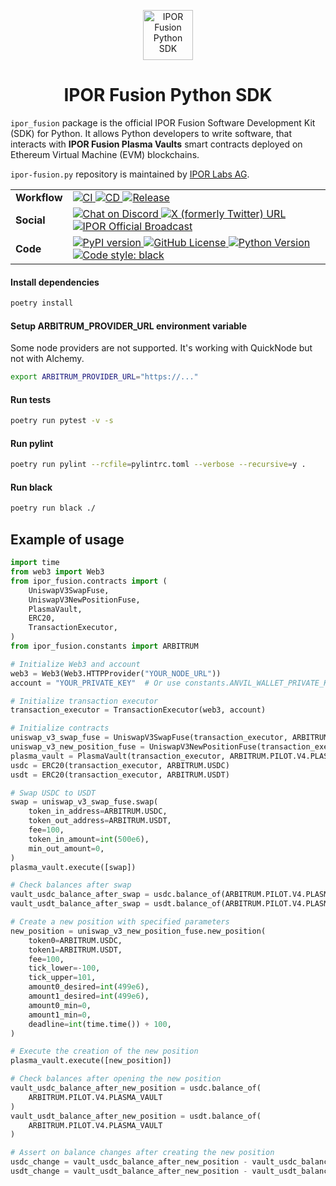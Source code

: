 <p align="center">
    <img height="80px" width="80px" src="https://ipor.io/images/ipor-fusion.svg" alt="IPOR Fusion Python SDK"/>
    <h1 align="center">IPOR Fusion Python SDK</h1>
</p>

`ipor_fusion` package is the official IPOR Fusion Software Development Kit (SDK) for Python. It allows Python 
developers to 
write software, that interacts with **IPOR Fusion Plasma Vaults** smart contracts deployed on Ethereum Virtual 
Machine (EVM) blockchains.

`ipor-fusion.py` repository is maintained by <a href="https://ipor.io">IPOR Labs AG</a>.

<table>
  <tr>
    <td><strong>Workflow</strong></td>
    <td>
        <a href="https://github.com/IPOR-Labs/ipor-fusion.py/actions/workflows/ci.yml">
            <img src="https://github.com/IPOR-Labs/ipor-fusion.py/actions/workflows/ci.yml/badge.svg" alt="CI">
        </a>
        <a href="https://github.com/IPOR-Labs/ipor-fusion.py/actions/workflows/cd.yml">
            <img src="https://github.com/IPOR-Labs/ipor-fusion.py/actions/workflows/cd.yml/badge.svg" alt="CD">
        </a>
        <a href="https://github.com/IPOR-Labs/ipor-fusion.py/actions/workflows/release.yml">
            <img src="https://github.com/IPOR-Labs/ipor-fusion.py/actions/workflows/release.yml/badge.svg" 
alt="Release">
        </a>
    </td>
  </tr>
  <tr>
    <td><strong>Social</strong></td>
    <td>
        <a href="https://discord.com/invite/bSKzq6UMJ3">
            <img alt="Chat on Discord" src="https://img.shields.io/discord/832532271734587423?logo=discord&logoColor=white">
        </a>
        <a href="https://x.com/ipor_io">
            <img alt="X (formerly Twitter) URL" src="https://img.shields.io/twitter/url?url=https%3A%2F%2Fx.com%2Fipor_io&style=flat&logo=x&label=%40ipor_io&color=green">
        </a>
        <a href="https://t.me/IPOR_official_broadcast">
            <img alt="IPOR Official Broadcast" src="https://img.shields.io/badge/-t?logo=telegram&logoColor=white&logoSize=%3D&label=ipor">
        </a>
    </td>
  </tr>
  <tr>
    <td><strong>Code</strong></td>
    <td>
        <a href="https://pypi.org/project/ipor-fusion/">
            <img alt="PyPI version" src="https://img.shields.io/pypi/v/ipor-fusion?color=blue">
        </a>
        <a href="https://github.com/IPOR-Labs/ipor-fusion.py/blob/main/LICENSE">
            <img alt="GitHub License" src="https://img.shields.io/github/license/IPOR-Labs/ipor-fusion?color=blue">
        </a>
        <a href="https://pypi.org/project/ipor-fusion/">
            <img alt="Python Version" src="https://img.shields.io/pypi/pyversions/ipor-fusion">
        </a>
        <a href="https://github.com/IPOR-Labs/ipor-fusion.py/blob/main/pyproject.toml">
            <img alt="Code style: black" src="https://img.shields.io/badge/code%20style-black-000000.svg">
        </a>
    </td>
  </tr>
</table>

#### Install dependencies

```bash
poetry install
```

#### Setup ARBITRUM_PROVIDER_URL environment variable

Some node providers are not supported. It's working with QuickNode but not with Alchemy.

```bash
export ARBITRUM_PROVIDER_URL="https://..."
```

#### Run tests

```bash
poetry run pytest -v -s
```

#### Run pylint

```bash 
poetry run pylint --rcfile=pylintrc.toml --verbose --recursive=y .
```

#### Run black

```bash 
poetry run black ./
```

## Example of usage

```python
import time
from web3 import Web3
from ipor_fusion.contracts import (
    UniswapV3SwapFuse,
    UniswapV3NewPositionFuse,
    PlasmaVault,
    ERC20,
    TransactionExecutor,
)
from ipor_fusion.constants import ARBITRUM

# Initialize Web3 and account
web3 = Web3(Web3.HTTPProvider("YOUR_NODE_URL"))
account = "YOUR_PRIVATE_KEY"  # Or use constants.ANVIL_WALLET_PRIVATE_KEY for testing

# Initialize transaction executor
transaction_executor = TransactionExecutor(web3, account)

# Initialize contracts
uniswap_v3_swap_fuse = UniswapV3SwapFuse(transaction_executor, ARBITRUM.PILOT.V4.UNISWAP_V3_SWAP_FUSE)
uniswap_v3_new_position_fuse = UniswapV3NewPositionFuse(transaction_executor, ARBITRUM.PILOT.V4.UNISWAP_V3_NEW_POSITION_FUSE)
plasma_vault = PlasmaVault(transaction_executor, ARBITRUM.PILOT.V4.PLASMA_VAULT)
usdc = ERC20(transaction_executor, ARBITRUM.USDC)
usdt = ERC20(transaction_executor, ARBITRUM.USDT)

# Swap USDC to USDT
swap = uniswap_v3_swap_fuse.swap(
    token_in_address=ARBITRUM.USDC,
    token_out_address=ARBITRUM.USDT,
    fee=100,
    token_in_amount=int(500e6),
    min_out_amount=0,
)
plasma_vault.execute([swap])

# Check balances after swap
vault_usdc_balance_after_swap = usdc.balance_of(ARBITRUM.PILOT.V4.PLASMA_VAULT)
vault_usdt_balance_after_swap = usdt.balance_of(ARBITRUM.PILOT.V4.PLASMA_VAULT)

# Create a new position with specified parameters
new_position = uniswap_v3_new_position_fuse.new_position(
    token0=ARBITRUM.USDC,
    token1=ARBITRUM.USDT,
    fee=100,
    tick_lower=-100,
    tick_upper=101,
    amount0_desired=int(499e6),
    amount1_desired=int(499e6),
    amount0_min=0,
    amount1_min=0,
    deadline=int(time.time()) + 100,
)

# Execute the creation of the new position
plasma_vault.execute([new_position])

# Check balances after opening the new position
vault_usdc_balance_after_new_position = usdc.balance_of(
    ARBITRUM.PILOT.V4.PLASMA_VAULT
)
vault_usdt_balance_after_new_position = usdt.balance_of(
    ARBITRUM.PILOT.V4.PLASMA_VAULT
)

# Assert on balance changes after creating the new position
usdc_change = vault_usdc_balance_after_new_position - vault_usdc_balance_after_swap
usdt_change = vault_usdt_balance_after_new_position - vault_usdt_balance_after_swap
```